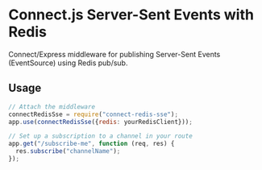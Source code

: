 Connect.js Server-Sent Events with Redis
========================================

Connect/Express middleware for publishing Server-Sent Events (EventSource)
using Redis pub/sub.


Usage
-----
```javascript
// Attach the middleware
connectRedisSse = require("connect-redis-sse");
app.use(connectRedisSse({redis: yourRedisClient}));

// Set up a subscription to a channel in your route
app.get("/subscribe-me", function (req, res) {
  res.subscribe("channelName");
});
```